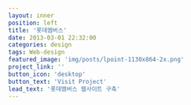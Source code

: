```yaml
---
layout: inner
position: left
title: '롯데멤버스'
date: 2013-03-01 22:32:00
categories: design
tags: Web-design
featured_image: 'img/posts/lpoint-1130x864-2x.png'
project_link: ''
button_icon: 'desktop'
button_text: 'Visit Project'
lead_text: '롯데멤버스 웹사이트 구축'
---
```

